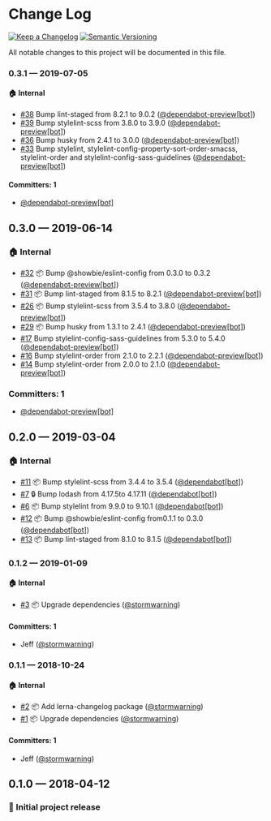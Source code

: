 # Change Log

[![Keep a Changelog][img-changelog]][url-changelog]
[![Semantic Versioning][img-semver]][url-semver]

All notable changes to this project will be documented in this file.

### 0.3.1 — 2019-07-05

#### 🏠 Internal
* [#38](https://github.com/showbie/showbie-stylelint-config/pull/38) Bump lint-staged from 8.2.1 to 9.0.2 ([@dependabot-preview[bot]](https://github.com/apps/dependabot-preview))
* [#39](https://github.com/showbie/showbie-stylelint-config/pull/39) Bump stylelint-scss from 3.8.0 to 3.9.0 ([@dependabot-preview[bot]](https://github.com/apps/dependabot-preview))
* [#36](https://github.com/showbie/showbie-stylelint-config/pull/36) Bump husky from 2.4.1 to 3.0.0 ([@dependabot-preview[bot]](https://github.com/apps/dependabot-preview))
* [#33](https://github.com/showbie/showbie-stylelint-config/pull/33) Bump stylelint, stylelint-config-property-sort-order-smacss, stylelint-order and stylelint-config-sass-guidelines ([@dependabot-preview[bot]](https://github.com/apps/dependabot-preview))

#### Committers: 1
- [@dependabot-preview[bot]](https://github.com/apps/dependabot-preview)

## 0.3.0 — 2019-06-14

### 🏠 Internal
* [#32](https://github.com/showbie/showbie-stylelint-config/pull/32) 📦 Bump @showbie/eslint-config from 0.3.0 to 0.3.2 ([@dependabot-preview[bot]](https://github.com/apps/dependabot-preview))
* [#31](https://github.com/showbie/showbie-stylelint-config/pull/31) 📦 Bump lint-staged from 8.1.5 to 8.2.1 ([@dependabot-preview[bot]](https://github.com/apps/dependabot-preview))
* [#26](https://github.com/showbie/showbie-stylelint-config/pull/26) 📦 Bump stylelint-scss from 3.5.4 to 3.8.0 ([@dependabot-preview[bot]](https://github.com/apps/dependabot-preview))
* [#29](https://github.com/showbie/showbie-stylelint-config/pull/29) 📦 Bump husky from 1.3.1 to 2.4.1 ([@dependabot-preview[bot]](https://github.com/apps/dependabot-preview))
* [#17](https://github.com/showbie/showbie-stylelint-config/pull/17) Bump stylelint-config-sass-guidelines from 5.3.0 to 5.4.0 ([@dependabot-preview[bot]](https://github.com/apps/dependabot-preview))
* [#16](https://github.com/showbie/showbie-stylelint-config/pull/16) Bump stylelint-order from 2.1.0 to 2.2.1 ([@dependabot-preview[bot]](https://github.com/apps/dependabot-preview))
* [#14](https://github.com/showbie/showbie-stylelint-config/pull/14) Bump stylelint-order from 2.0.0 to 2.1.0 ([@dependabot-preview[bot]](https://github.com/apps/dependabot-preview))

### Committers: 1
- [@dependabot-preview[bot]](https://github.com/apps/dependabot-preview)

## 0.2.0 — 2019-03-04

### 🏠 Internal
* [#11](https://github.com/showbie/showbie-stylelint-config/pull/11) 📦 Bump stylelint-scss from 3.4.4 to 3.5.4 ([@dependabot[bot]](https://github.com/apps/dependabot))
* [#7](https://github.com/showbie/showbie-stylelint-config/pull/7) 🔒 Bump lodash from 4.17.5to 4.17.11 ([@dependabot[bot]](https://github.com/apps/dependabot))
* [#6](https://github.com/showbie/showbie-stylelint-config/pull/6) 📦 Bump stylelint from 9.9.0 to 9.10.1 ([@dependabot[bot]](https://github.com/apps/dependabot))
* [#12](https://github.com/showbie/showbie-stylelint-config/pull/12) 📦 Bump @showbie/eslint-config from0.1.1 to 0.3.0 ([@dependabot[bot]](https://github.com/apps/dependabot))
* [#13](https://github.com/showbie/showbie-stylelint-config/pull/13) 📦 Bump lint-staged from 8.1.0 to 8.1.5 ([@dependabot[bot]](https://github.com/apps/dependabot))

### 0.1.2 — 2019-01-09

#### 🏠 Internal
* [#3](https://github.com/showbie/showbie-stylelint-config/pull/3) 📦 Upgrade dependencies ([@stormwarning](https://github.com/stormwarning))

#### Committers: 1
- Jeff ([@stormwarning](https://github.com/stormwarning))

### 0.1.1 — 2018-10-24

#### 🏠 Internal
* [#2](https://github.com/showbie/showbie-stylelint-config/pull/2) 📦 Add lerna-changelog package ([@stormwarning](https://github.com/stormwarning))
* [#1](https://github.com/showbie/showbie-stylelint-config/pull/1) 📦 Upgrade dependencies ([@stormwarning](https://github.com/stormwarning))

#### Committers: 1
- Jeff ([@stormwarning](https://github.com/stormwarning))

## 0.1.0 — 2018-04-12

### 🎉 Initial project release

[img-changelog]: https://img.shields.io/badge/keep-a%20changelog-ef5e39.svg?style=flat-square

[img-semver]: https://img.shields.io/badge/semantic-versioning-333333.svg?style=flat-square

[url-changelog]: https://keepachangelog.com

[url-semver]: https://semver.org
